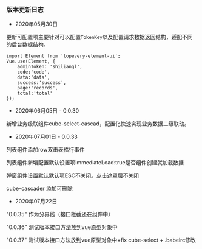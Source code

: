 <!--
 * @Author: shiliangL
 * @Date: 2020-05-30 12:25:29
 * @LastEditTime: 2020-07-22 11:12:36
 * @LastEditors: Do not edit
 * @Description: 
 * @FilePath: /topevery-element-ui-v2/examples/docs/zh-CN/updatelog.md
--> 
### 版本更新日志

- 2020年05月30日

更新可配置项主要针对可以配置`TokenKey`以及配置请求数据返回结构，适配不同的后台数据结构。

``` JS
import Element from 'topevery-element-ui';
Vue.use(Element, {
    adminToken: 'shiliangl',
    code:'code',
    data:'data',
    success:'success',
    page:'records',
    total:'total'
});
```

- 2020年06月05日 - 0.0.30

新增业务级联组件cube-select-cascad，配置化快速实现业务数据二级联动。


- 2020年07月01日 - 0.0.33

列表组件添加row双击表格行事件

列表组件新增配置默认设置项immediateLoad:true是否组件创建就加载数据

弹窗组件设置默认默认项ESC不关闭。点击遮罩层不关闭

cube-cascader 添加可删除

- 2020年07月22日

"0.0.35" 作为分界线（接口拦截还在组件中）

"0.0.36" 测试版本接口方法放到vue原型对象中

"0.0.37" 测试版本接口方法放到vue原型对象中+fix cube-select + .babelrc修改
